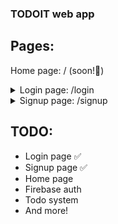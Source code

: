 ### TODOIT web app

## Pages:
Home page: / (soon!🚀)

<details>
    <summary>Login page: /login</summary>
    ![Login page](https://i.imgur.com/jxqTOTP.png)
</details>

<details>
  <summary>Signup page: /signup</summary>

  ```
  ![Signup page](https://i.imgur.com/66igLbn.png)
  ```
</details>

## TODO:

- Login page ✅
- Signup page ✅
- Home page
- Firebase auth
- Todo system
- And more!